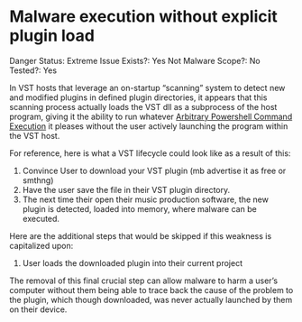 # Malware execution without explicit plugin load

Danger Status: Extreme
Issue Exists?: Yes
Not Malware Scope?: No
Tested?: Yes

In VST hosts that leverage an on-startup “scanning” system to detect new and modified plugins in defined plugin directories, it appears that this scanning process actually loads the VST dll as a subprocess of the host program, giving it the ability to run whatever [Arbitrary Powershell Command Execution](Arbitrary%20Powershell%20Command%20Execution%20cfcbd3c8893e437a9d54e2a42838b60c.md) it pleases without the user actively launching the program within the VST host.

For reference, here is what a VST lifecycle could look like as a result of this:

1. Convince User to download your VST plugin (mb advertise it as free or smthng)
2. Have the user save the file in their VST plugin directory.
3. The next time their open their music production software, the new plugin is detected, loaded into memory, where malware can be executed.

Here are the additional steps that would be skipped if this weakness is capitalized upon:

1. User loads the downloaded plugin into their current project

The removal of this final crucial step can allow malware to harm a user’s computer without them being able to trace back the cause of the problem to the plugin, which though downloaded, was never actually launched by them on their device.